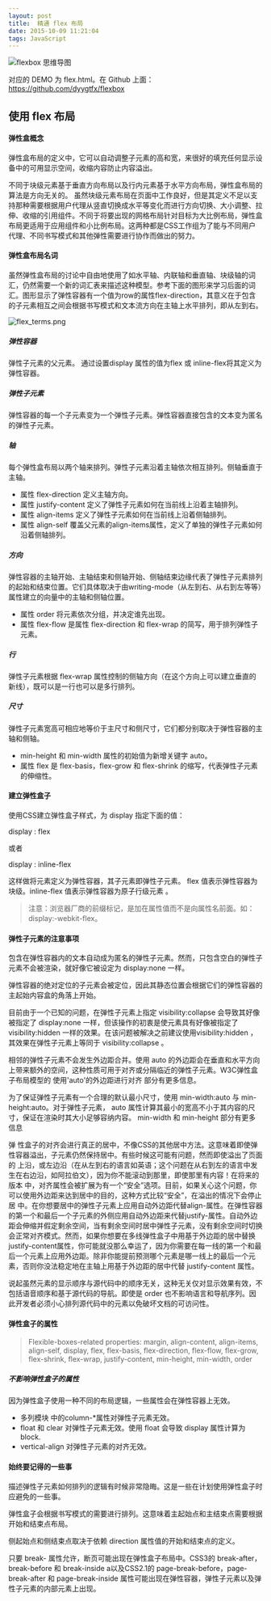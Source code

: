 ```yaml
---
layout: post
title:  精通 flex 布局
date: 2015-10-09 11:21:04
tags: JavaScript
---
```


![flexbox 思维导图](https://raw.githubusercontent.com/dyygtfx/flexbox/master/display%3Aflexbox%7Cinline-flexbox%20%20%20%E5%BC%B9%E6%80%A7%E7%9B%92%E5%B8%83%E5%B1%80%E5%B1%9E%E6%80%A7.png)

对应的 DEMO 为 flex.html。在 Github 上面：https://github.com/dyygtfx/flexbox

## 使用 flex 布局


#### 弹性盒概念
弹性盒布局的定义中，它可以自动调整子元素的高和宽，来很好的填充任何显示设备中的可用显示空间，收缩内容防止内容溢出。

不同于块级元素基于垂直方向布局以及行内元素基于水平方向布局，弹性盒布局的算法是方向无关的。 虽然块级元素布局在页面中工作良好，但是其定义不足以支持那种需要根据用户代理从竖直切换成水平等变化而进行方向切换、大小调整、拉伸、收缩的引用组件。不同于将要出现的网格布局针对目标为大比例布局，弹性盒布局更适用于应用组件和小比例布局。这两种都是CSS工作组为了能与不同用户代理、不同书写模式和其他弹性需要进行协作而做出的努力。

#### 弹性盒布局名词
虽然弹性盒布局的讨论中自由地使用了如水平轴、内联轴和垂直轴、块级轴的词汇，仍然需要一个新的词汇表来描述这种模型。参考下面的图形来学习后面的词汇。图形显示了弹性容器有一个值为row的属性flex-direction，其意义在于包含的子元素相互之间会根据书写模式和文本流方向在主轴上水平排列，即从左到右。

![flex_terms.png](https://developer.mozilla.org/files/3739/flex_terms.png)

##### 弹性容器
弹性子元素的父元素。 通过设置display 属性的值为flex 或 inline-flex将其定义为弹性容器。
##### 弹性子元素
弹性容器的每一个子元素变为一个弹性子元素。弹性容器直接包含的文本变为匿名的弹性子元素。

##### 轴
每个弹性盒布局以两个轴来排列。弹性子元素沿着主轴依次相互排列。侧轴垂直于主轴。

- 属性 flex-direction 定义主轴方向。
- 属性 justify-content 定义了弹性子元素如何在当前线上沿着主轴排列。
- 属性 align-items 定义了弹性子元素如何在当前线上沿着侧轴排列。
- 属性 align-self 覆盖父元素的align-items属性，定义了单独的弹性子元素如何沿着侧轴排列。

##### 方向
弹性容器的主轴开始、主轴结束和侧轴开始、侧轴结束边缘代表了弹性子元素排列的起始和结束位置。它们具体取决于由writing-mode（从左到右、从右到左等等）属性建立的向量中的主轴和侧轴位置。

- 属性 order 将元素依次分组，并决定谁先出现。
- 属性 flex-flow 是属性 flex-direction 和 flex-wrap 的简写，用于排列弹性子元素。

##### 行
弹性子元素根据 flex-wrap 属性控制的侧轴方向（在这个方向上可以建立垂直的新线），既可以是一行也可以是多行排列。

##### 尺寸
弹性子元素宽高可相应地等价于主尺寸和侧尺寸，它们都分别取决于弹性容器的主轴和侧轴。

- min-height 和 min-width 属性的初始值为新增关键字 auto。
- 属性 flex 是 flex-basis，flex-grow 和 flex-shrink 的缩写，代表弹性子元素的伸缩性。

#### 建立弹性盒子
使用CSS建立弹性盒子样式，为 display 指定下面的值：

display : flex

或者

display : inline-flex

这样做将元素定义为弹性容器，其子元素即弹性子元素。 flex 值表示弹性容器为块级。inline-flex 值表示弹性容器为原子行级元素 。

>注意：浏览器厂商的前缀标记，是加在属性值而不是向属性名前面。如：display:-webkit-flex。


#### 弹性子元素的注意事项
包含在弹性容器内的文本自动成为匿名的弹性子元素。然而，只包含空白的弹性子元素不会被渲染，就好像它被设定为 display:none 一样。

弹性容器的绝对定位的子元素会被定位，因此其静态位置会根据它们的弹性容器的主起始内容盒的角落上开始。

目前由于一个已知的问题，在弹性子元素上指定 visibility:collapse
会导致其好像被指定了 display:none 一样，但该操作的初衷是使元素具有好像被指定了 visibility:hidden 一样的效果。在该问题被解决之前建议使用visibility:hidden ，其效果在弹性子元素上等同于 visibility:collapse 。

相邻的弹性子元素不会发生外边距合并。使用 auto 的外边距会在垂直和水平方向上带来额外的空间，这种性质可用于对齐或分隔临近的弹性子元素。W3C弹性盒子布局模型的 使用'auto'的外边距进行对齐 部分有更多信息。

为了保证弹性子元素有一个合理的默认最小尺寸，使用 min-width:auto 与 min-height:auto。对于弹性子元素， auto 属性计算其最小的宽高不小于其内容的尺寸，保证在渲染时其大小足够容纳内容。 min-width 和 min-height 部分有更多信息

弹 性盒子的对齐会进行真正的居中，不像CSS的其他居中方法。这意味着即使弹性容器溢出，子元素仍然保持居中。有些时候这可能有问题，然而即使溢出了页面的 上沿，或左边沿（在从左到右的语言如英语；这个问题在从右到左的语言中发生在右边沿，如阿拉伯文），因为你不能滚动到那里，即使那里有内容！在将来的版本 中，对齐属性会被扩展为有一个“安全”选项。目前，如果关心这个问题，你可以使用外边距来达到居中的目的，这种方式比较“安全”，在溢出的情况下会停止居 中。在你想要居中的弹性子元素上应用自动外边距代替align-属性。在弹性容器的第一个和最后一个子元素的外侧应用自动外边距来代替justify-属性。自动外边距会伸缩并假定剩余空间，当有剩余空间时居中弹性子元素，没有剩余空间时切换会正常对齐模式。然而，如果你想要在多线弹性盒子中用基于外边距的居中替换justify-content属性，你可能就没那么幸运了，因为你需要在每一线的第一个和最后一个元素上应用外边距。除非你能提前预测哪个元素是哪一线上的最后一个元素，否则你没法稳定地在主轴上用基于外边距的居中代替 justify-content 属性。

说起虽然元素的显示顺序与源代码中的顺序无关，这种无关仅对显示效果有效，不包括语音顺序和基于源代码的导航。即使是 order 也不影响语言和导航序列。因此开发者必须小心排列源代码中的元素以免破坏文档的可访问性。

#### 弹性盒子的属性
>Flexible-boxes-related properties: margin, align-content, align-items, align-self, display, flex, flex-basis, flex-direction, flex-flow, flex-grow, flex-shrink, flex-wrap, justify-content, min-height, min-width, order


##### 不影响弹性盒子的属性

因为弹性盒子使用一种不同的布局逻辑，一些属性会在弹性容器上无效。

- 多列模块 中的column-*属性对弹性子元素无效。
- float 和 clear 对弹性子元素无效。使用 float 会导致 display 属性计算为 block.
- vertical-align 对弹性子元素的对齐无效。

#### 始终要记得的一些事
描述弹性子元素如何排列的逻辑有时候非常隐晦。这是一些在计划使用弹性盒子时应避免的一些事。

弹性盒子会根据书写模式的需要进行排列。这意味着主起始点和主结束点需要根据开始和结束点布局。

侧起始点和侧结束点取决于依赖 direction 属性值的开始和结束点的定义。

只要 break- 属性允许，断页可能出现在弹性盒子布局中。CSS3的 break-after， break-before 和 break-inside a以及CSS2.1的 page-break-before，page-break-after 和 page-break-inside 属性可能出现在弹性容器，弹性子元素以及弹性子元素的内部元素上出现。






